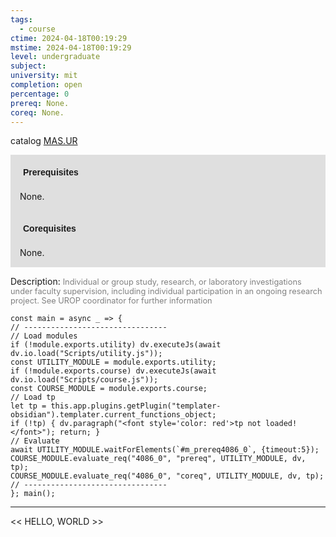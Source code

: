 ```yaml
---
tags:
  - course
ctime: 2024-04-18T00:19:29
mstime: 2024-04-18T00:19:29
level: undergraduate
subject: 
university: mit
completion: open
percentage: 0
prereq: None.
coreq: None.
---
```


catalog [MAS.UR](http://student.mit.edu/catalog/mMASa.html#MAS.UR)

<span style="display: block; padding: 15px; background-color: rgb(100, 100, 100, 0.2);"><font id="m_prereq4086_0" style="display: block; font-family: Arial, sans-serif; font-weight: bold; padding: 5px">Prerequisites</font><br><span id="prereq4086_0">None.</span></span>
<span style="display: block; padding: 15px; background-color: rgb(100, 100, 100, 0.2);"><font id="m_coreq4086_0" style="display: block; font-family: Arial, sans-serif; font-weight: bold; padding: 5px">Corequisites</font><br><span id="coreq4086_0">None.</span></span>

<font style="">Description:</font>
<font style="color: grey; font-size: 0.8rem;">Individual or group study, research, or laboratory investigations under faculty supervision, including individual participation in an ongoing research project. See UROP coordinator for further information</font>

```dataviewjs
const main = async _ => {
// --------------------------------
// Load modules
if (!module.exports.utility) dv.executeJs(await dv.io.load("Scripts/utility.js"));
const UTILITY_MODULE = module.exports.utility;
if (!module.exports.course) dv.executeJs(await dv.io.load("Scripts/course.js"));
const COURSE_MODULE = module.exports.course;
// Load tp
let tp = this.app.plugins.getPlugin("templater-obsidian").templater.current_functions_object;
if (!tp) { dv.paragraph("<font style='color: red'>tp not loaded!</font>"); return; }
// Evaluate
await UTILITY_MODULE.waitForElements(`#m_prereq4086_0`, {timeout:5});
COURSE_MODULE.evaluate_req("4086_0", "prereq", UTILITY_MODULE, dv, tp);
COURSE_MODULE.evaluate_req("4086_0", "coreq", UTILITY_MODULE, dv, tp);
// --------------------------------
}; main();
```

---

<< HELLO, WORLD >>

